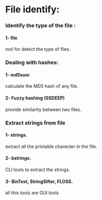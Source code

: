 # File identify:

### Identify the type of the file :
#### 1- file 
tool for detect the type of files.

### Dealing with hashes:
#### 1- md5sum 
calculate the MD5 hash of any file.
#### 2- Fuzzy hashing (SSDEEP)
provide similarity between two files.

### Extract strings from file
#### 1- strings.
extract all the printable charecter in the file.
#### 2- bstrings.
CLI tools to extract the strings.
#### 3- BinText, StringSifter, FLOSS.
all this tools are GUI tools 

